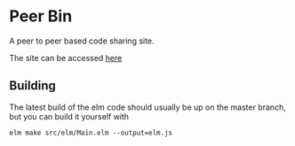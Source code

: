 # Peer Bin
A peer to peer based code sharing site.

The site can be accessed [here](https://cronokirby.github.io/peerbin/)


## Building
The latest build of the elm code should usually be up
on the master branch, but you can build it yourself with
```
elm make src/elm/Main.elm --output=elm.js
```
